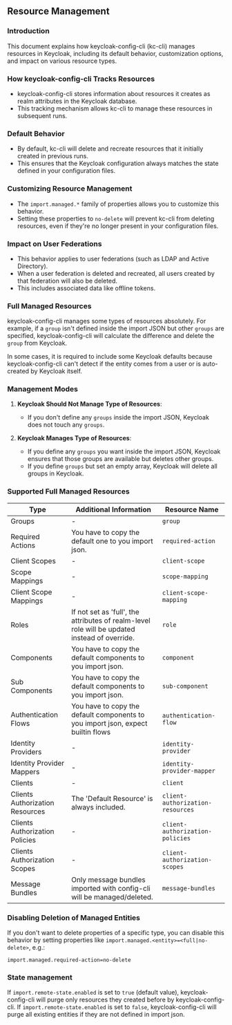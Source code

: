 ## Resource Management
### Introduction

This document explains how keycloak-config-cli (kc-cli) manages resources in Keycloak, including its default behavior, customization options, and impact on various resource types.

### How keycloak-config-cli Tracks Resources

- keycloak-config-cli stores information about resources it creates as realm attributes in the Keycloak database.
- This tracking mechanism allows kc-cli to manage these resources in subsequent runs.

### Default Behavior

- By default, kc-cli will delete and recreate resources that it initially created in previous runs.
- This ensures that the Keycloak configuration always matches the state defined in your configuration files.

### Customizing Resource Management

- The `import.managed.*` family of properties allows you to customize this behavior.
- Setting these properties to `no-delete` will prevent kc-cli from deleting resources, even if they're no longer present in your configuration files.

### Impact on User Federations

- This behavior applies to user federations (such as LDAP and Active Directory).
- When a user federation is deleted and recreated, all users created by that federation will also be deleted.
- This includes associated data like offline tokens.

### Full Managed Resources

keycloak-config-cli manages some types of resources absolutely. For example, if a `group` isn't defined inside the import JSON but other `groups` are specified, keycloak-config-cli will calculate the difference and delete the `group` from Keycloak.

In some cases, it is required to include some Keycloak defaults because keycloak-config-cli can't detect if the entity comes from a user or is auto-created by Keycloak itself.

### Management Modes

1. **Keycloak Should Not Manage Type of Resources**:
    - If you don't define any `groups` inside the import JSON, Keycloak does not touch any `groups`.

2. **Keycloak Manages Type of Resources**:
    - If you define any `groups` you want inside the import JSON, Keycloak ensures that those groups are available but deletes other groups.
    - If you define `groups` but set an empty array, Keycloak will delete all groups in Keycloak.

### Supported Full Managed Resources


| Type                            | Additional Information                                                                          | Resource Name                    |
|---------------------------------|-------------------------------------------------------------------------------------------------|----------------------------------|
| Groups                          | -                                                                                               | `group`                          |
| Required Actions                | You have to copy the default one to you import json.                                            | `required-action`                |
| Client Scopes                   | -                                                                                               | `client-scope`                   |
| Scope Mappings                  | -                                                                                               | `scope-mapping`                  |
| Client Scope Mappings           | -                                                                                               | `client-scope-mapping`           |
| Roles                           | If not set as 'full', the attributes of realm-level role will be updated instead of override.   | `role`                           |
| Components                      | You have to copy the default components to you import json.                                     | `component`                      |
| Sub Components                  | You have to copy the default components to you import json.                                     | `sub-component`                  |
| Authentication Flows            | You have to copy the default components to you import json, expect builtin flows                | `authentication-flow`            |
| Identity Providers              | -                                                                                               | `identity-provider`              |
| Identity Provider Mappers       | -                                                                                               | `identity-provider-mapper`       |
| Clients                         | -                                                                                               | `client`                         |
| Clients Authorization Resources | The 'Default Resource' is always included.                                                      | `client-authorization-resources` |
| Clients Authorization Policies  | -                                                                                               | `client-authorization-policies`  |
| Clients Authorization Scopes    | -                                                                                               | `client-authorization-scopes`    |
| Message Bundles                 | Only message bundles imported with config-cli will be managed/deleted.                          | `message-bundles`                |




### Disabling Deletion of Managed Entities

If you don't want to delete properties of a specific type, you can disable this behavior by setting properties like `import.managed.<entity>=<full|no-delete>`, e.g.:

```properties
import.managed.required-action=no-delete
```
### State management

If `import.remote-state.enabled` is set to `true` (default value), keycloak-config-cli will purge only resources they created before by keycloak-config-cli. If `import.remote-state.enabled` is set to `false`, keycloak-config-cli will purge all existing entities if they are not defined in import json.
